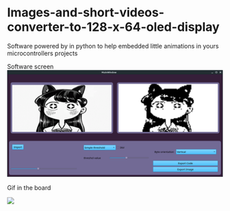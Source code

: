 # Images-and-short-videos-converter-to-128-x-64-oled-display
Software powered by in python to help embedded little animations in yours microcontrollers projects

Software screen
![Image description](https://github.com/Giovani-Pedroso/Converter-of-images-and-videos-to-128-x-64-display/blob/main/screen.png)

Gif in the board


![](https://github.com/Giovani-Pedroso/Converter-of-images-and-videos-to-128-x-64-display/blob/main/project%20demo.gif)
